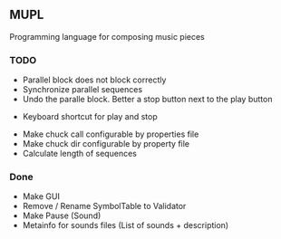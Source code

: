 ## MUPL
Programming language for composing music pieces

### TODO
* Parallel block does not block correctly
* Synchronize parallel sequences 
* Undo the paralle block. Better a stop button next to the play button
+ Keyboard shortcut for play and stop
* Make chuck call configurable by properties file
* Make chuck dir configurable by property file
* Calculate length of sequences

### Done
* Make GUI
* Remove / Rename SymbolTable to Validator
* Make Pause (Sound)
* Metainfo for sounds files (List of sounds + description)

